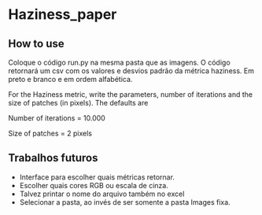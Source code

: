 # Haziness_paper

## How to use
Coloque o código run.py na mesma pasta que as imagens. O código retornará um csv com os valores e desvios padrão
da métrica haziness. Em preto e branco e em ordem alfabética.

For the Haziness metric, write the parameters, number of iterations and the size of patches (in pixels). The defaults are

Number of iterations = 10.000

Size of patches = 2 pixels

## Trabalhos futuros
* Interface para escolher quais métricas retornar.
* Escolher quais cores RGB ou escala de cinza.
* Talvez printar o nome do arquivo também no excel
* Selecionar a pasta, ao invés de ser somente a pasta Images fixa.
